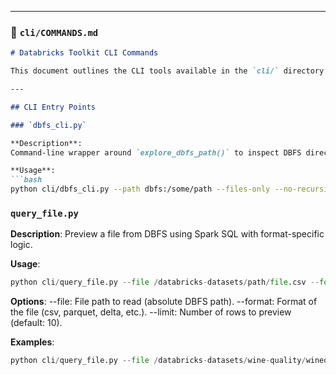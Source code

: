 
---

### 📄 `cli/COMMANDS.md`

```markdown
# Databricks Toolkit CLI Commands

This document outlines the CLI tools available in the `cli/` directory for the Databricks Toolkit.

---

## CLI Entry Points

### `dbfs_cli.py`

**Description**:  
Command-line wrapper around `explore_dbfs_path()` to inspect DBFS directories.

**Usage**:
```bash
python cli/dbfs_cli.py --path dbfs:/some/path --files-only --no-recursive
```

### `query_file.py`

**Description**:
Preview a file from DBFS using Spark SQL with format-specific logic.

**Usage**:
```python
python cli/query_file.py --file /databricks-datasets/path/file.csv --format csv --limit 10
```

**Options**:
	--file: File path to read (absolute DBFS path).
	--format: Format of the file (csv, parquet, delta, etc.).
	--limit: Number of rows to preview (default: 10).

**Examples**:
```python
python cli/query_file.py --file /databricks-datasets/wine-quality/winequality-red.csv --format csv --limit 5
```